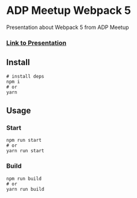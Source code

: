 # ADP Meetup Webpack 5
Presentation about Webpack 5 from ADP Meetup

### [Link to Presentation](https://sw1tchdev.github.io/adp-meetup-webpack-presentation/)

## Install
```shell
# install deps
npm i
# or
yarn
```
## Usage
### Start
```shell
npm run start
# or
yarn run start
```
### Build
```shell
npm run build
# or
yarn run build
```
